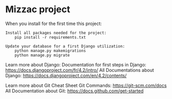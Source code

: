 # Mizzac project
When you install for the first time this project:

    Install all packages needed for the project:
        pip install -r requirements.txt 

    Update your database for a first Django utilization:
        python manage.py makemigrations
        python manage.py migrate


Learn more about Django:
    Documentation for first steps in Django:
        https://docs.djangoproject.com/fr/4.2/intro/
    All Documentations about Django:
        https://docs.djangoproject.com/en/4.2/contents/

Learn more about Git
    Cheat Sheet Git Commands:
        https://git-scm.com/docs
    All Documentation about Git:
        https://docs.github.com/get-started